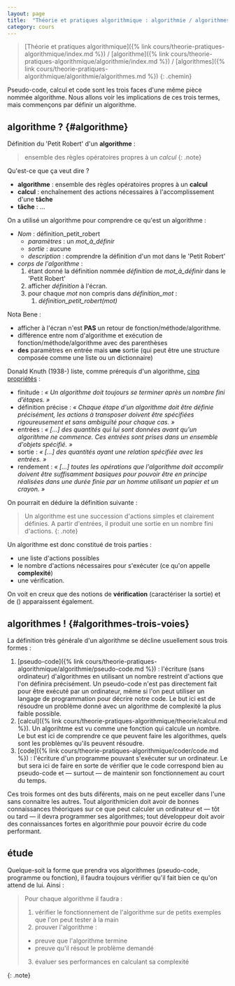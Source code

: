```yaml
---
layout: page
title:  "Théorie et pratiques algorithmique : algorithmie / algorithmes"
category: cours
---
```


> [Théorie et pratiques algorithmique]({% link cours/theorie-pratiques-algorithmique/index.md %}) / [algorithme]({% link cours/theorie-pratiques-algorithmique/algorithmie/index.md %}) / [algorithmes]({% link cours/theorie-pratiques-algorithmique/algorithmie/algorithmes.md %})
{: .chemin}

Pseudo-code, calcul et code sont les trois faces d'une même pièce nommée algorithme. Nous allons voir les implications de ces trois termes, mais commençons par définir un algorithme.

## algorithme ? {#algorithme}

Définition du 'Petit Robert'  d'un **algorithme** :

> ensemble des règles opératoires propres à un *calcul*
{: .note}

Qu'est-ce que ça veut dire ?

* **algorithme** : ensemble des règles opératoires propres à un **calcul**
* **calcul** : enchaînement des actions nécessaires à l'accomplissement d'une **tâche**
* **tâche** : ...

On a utilisé un algorithme pour comprendre ce qu'est un algorithme :

* *Nom* : définition_petit_robert
  * *paramètres* : un *mot_à_définir*
  * *sortie* : aucune
  * *description* : comprendre la définition d'un mot dans le 'Petit Robert'
* *corps de l'algorithme* :
  1. étant donné la définition nommée *définition* de *mot_à_définir* dans le 'Petit Robert'
  2. afficher *définition* à l'écran.
  3. pour chaque *mot* non compris dans *définition_mot* :
     1. *définition_petit_robert(mot)*

Nota Bene :

* afficher à l'écran n'est **PAS** un retour de fonction/méthode/algorithme.
* différence entre nom d'algorithme et exécution de fonction/méthode/algorithme avec des parenthèses
* **des** paramètres en entrée mais **une** sortie (qui peut être une structure composée comme une liste ou un dictionnaire)

Donald Knuth (1938-) liste, comme prérequis d'un algorithme, [cinq propriétés](https://fr.wikipedia.org/wiki/Algorithme) :

* finitude : *« Un algorithme doit toujours se terminer après un nombre fini d’étapes. »*
* définition précise : *« Chaque étape d'un algorithme doit être définie précisément, les actions à transposer doivent être spécifiées rigoureusement et sans ambiguïté pour chaque cas. »*
* entrées : *« […] des quantités qui lui sont données avant qu'un algorithme ne commence. Ces entrées sont prises dans un ensemble d'objets spécifié. »*
* sortie : *« […] des quantités ayant une relation spécifiée avec les entrées. »*
* rendement : *« […] toutes les opérations que l'algorithme doit accomplir doivent être suffisamment basiques pour pouvoir être en principe réalisées dans une durée finie par un homme utilisant un papier et un crayon. »*

On pourrait en déduire la définition suivante :

> Un algorithme est une succession d'actions simples et clairement définies. A partir d'entrées, il produit une sortie en un nombre fini d'actions.
{: .note}

Un algorithme est donc constitué de trois parties :

* une liste d'actions possibles
* le nombre d'actions nécessaires pour s'exécuter (ce qu'on appelle **complexité**)
* une vérification.

On voit en creux que des notions de **vérification** (caractériser la sortie) et de  () apparaissent également.

## algorithmes ! {#algorithmes-trois-voies}

La définition très générale d'un algorithme se décline usuellement sous trois formes :

1. [pseudo-code]({% link cours/theorie-pratiques-algorithmique/algorithmie/pseudo-code.md %}) : l'écriture (sans ordinateur) d'algorithmes en utilisant un nombre restreint d'actions que l'on définira précisément. Un pseudo-code n'est pas directement fait pour être exécuté par un ordinateur, même si l'on peut utiliser un langage de programmation pour décrire notre code. Le but ici est de résoudre un problème donné avec un algorithme de complexité la plus faible possible.
2. [calcul]({% link cours/theorie-pratiques-algorithmique/theorie/calcul.md %}). Un algorihtme est vu comme une fonction qui calcule un nombre. Le but est ici de comprendre ce que peuvent faire les algorithmes, quels sont les problèmes qu'ils peuvent résoudre.
3. [code]({% link cours/theorie-pratiques-algorithmique/coder/code.md %}) : l'écriture d'un programme pouvant s'exécuter sur un ordinateur. Le but sera ici de faire en sorte de vérifier que le code correspond bien au pseudo-code et — surtout — de maintenir son fonctionnement au court du temps.

Ces trois formes ont des buts diférents, mais on ne peut exceller dans l'une sans connaitre les autres. Tout algorithmicien doit avoir de bonnes connaissances théoriques sur ce que peut calculer  un ordinateur et — tôt ou tard — il devra programmer ses algorithmes; tout développeur doit avoir des connaissances fortes en algorithmie pour pouvoir écrire du code performant.

## étude

Quelque-soit la forme que prendra vos algorithmes (pseudo-code, programme ou fonction), il faudra toujours vérifier qu'il fait bien ce qu'on attend de lui. Ainsi :

> Pour chaque algorithme il faudra :
>
> 1. vérifier le fonctionnement de l'algorithme sur de petits exemples que l'on peut tester à la main
> 2. prouver l'algorithme :
>   * preuve que l'algorithme termine
>   * preuve qu'il résout le problème demandé
> 3. évaluer ses performances en calculant sa complexité
>
{: .note}

